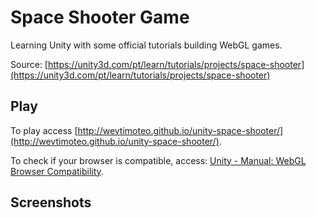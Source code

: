 Space Shooter Game
==================

Learning Unity with some official tutorials building WebGL games.

Source: [https://unity3d.com/pt/learn/tutorials/projects/space-shooter](https://unity3d.com/pt/learn/tutorials/projects/space-shooter)

## Play

To play access [http://wevtimoteo.github.io/unity-space-shooter/](http://wevtimoteo.github.io/unity-space-shooter/).

To check if your browser is compatible, access: [Unity - Manual: WebGL Browser Compatibility](http://docs.unity3d.com/Manual/webgl-browsercompatibility.html).

## Screenshots

